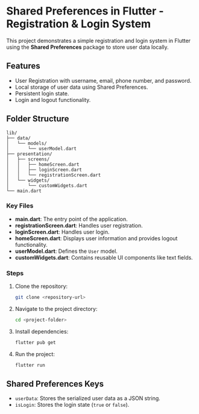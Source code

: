 # Shared Preferences in Flutter - Registration & Login System

This project demonstrates a simple registration and login system in Flutter using the **Shared Preferences** package to store user data locally.

## Features
- User Registration with username, email, phone number, and password.
- Local storage of user data using Shared Preferences.
- Persistent login state.
- Login and logout functionality.

## Folder Structure

```
lib/
├── data/
│   └── models/
│       └── userModel.dart
├── presentation/
│   ├── screens/
│   │   ├── homeScreen.dart
│   │   ├── loginScreen.dart
│   │   └── registrationScreen.dart
│   └── widgets/
│       └── customWidgets.dart
└── main.dart
```

### Key Files

- **main.dart**: The entry point of the application.
- **registrationScreen.dart**: Handles user registration.
- **loginScreen.dart**: Handles user login.
- **homeScreen.dart**: Displays user information and provides logout functionality.
- **userModel.dart**: Defines the `User` model.
- **customWidgets.dart**: Contains reusable UI components like text fields.

### Steps
1. Clone the repository:
   ```bash
   git clone <repository-url>
   ```
2. Navigate to the project directory:
   ```bash
   cd <project-folder>
   ```
3. Install dependencies:
   ```bash
   flutter pub get
   ```
4. Run the project:
   ```bash
   flutter run
   ```

## Shared Preferences Keys
- `userData`: Stores the serialized user data as a JSON string.
- `isLogin`: Stores the login state (`true` or `false`).